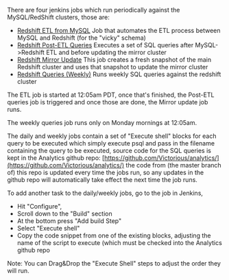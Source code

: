 There are four jenkins jobs which run periodically against the MySQL/RedShift clusters, those are:

* [Redshift ETL from MySQL](https://jenkins.getvictorious.com/view/Analytics/job/Redshift%20ETL%20from%20MySQL/) Job that automates the ETL process between MySQL and Redshift (for the "vicky" schema)
* [Redshift Post-ETL Queries](https://jenkins.getvictorious.com/view/Analytics/job/Redshift%20Post-ETL%20Queries/) Executes a set of SQL queries after MySQL->Redshift ETL and before updating the mirror cluster
* [Redshift Mirror Update](https://jenkins.getvictorious.com/view/Analytics/job/Redshift%20Mirror%20Update/) This job creates a fresh snapshot of the main Redshift cluster and uses that snapshot to update the mirror cluster
* [Redshift Queries (Weekly)](https://jenkins.getvictorious.com/view/Analytics/job/Redshift%20Queries%20(Weekly)/) Runs weekly SQL queries against the redshift cluster

The ETL job is started at 12:05am PDT, once that's finished, the Post-ETL queries job is triggered and once those are done, the Mirror update job runs.

The weekly queries job runs only on Monday mornings at 12:05am.

The daily and weekly jobs contain a set of "Execute shell" blocks for each query to be executed which simply execute psql and pass in the filename containing the query to be executed, source code for the SQL queries is kept in the Analytics github repo: [https://github.com/Victorious/analytics/](https://github.com/Victorious/analytics/) the code from (the master branch of) this repo is updated every time the jobs run, so any updates in the github repo will automatically take effect the next time the job runs.

To add another task to the daily/weekly jobs, go to the job in Jenkins,

* Hit "Configure",
* Scroll down to the "Build" section
* At the bottom press "Add build Step"
* Select "Execute shell"
* Copy the code snippet from one of the existing blocks, adjusting the name of the script to execute (which must be checked into the Analytics github repo

Note: You can Drag&Drop the "Execute Shell" steps to adjust the order they will run.

